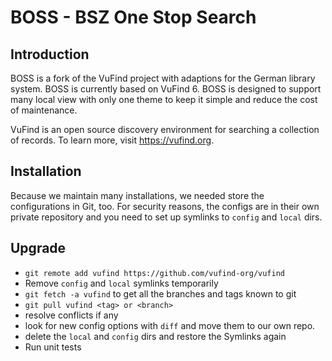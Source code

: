 # BOSS - BSZ One Stop Search

## Introduction
BOSS is a fork of the VuFind project with adaptions for the German library system.
BOSS is currently based on VuFind 6. BOSS is designed to support many local view
with only one theme to keep it simple and reduce the cost of maintenance. 

VuFind is an open source discovery environment for searching a collection of
records.  To learn more, visit https://vufind.org.


## Installation
Because we maintain many installations, we needed store the configurations in Git,
too. For security reasons, the configs are in their own private repository and you 
need to set up symlinks to `config` and `local` dirs. 

## Upgrade

* `git remote add vufind https://github.com/vufind-org/vufind`
* Remove `config` and `local` symlinks temporarily
* `git fetch -a vufind` to get all the branches and tags known to git
* `git pull vufind <tag> or <branch>`
* resolve conflicts if any
* look for new config options with `diff` and move them to our own repo. 
* delete the `local` and `config` dirs and restore the Symlinks again
* Run unit tests


